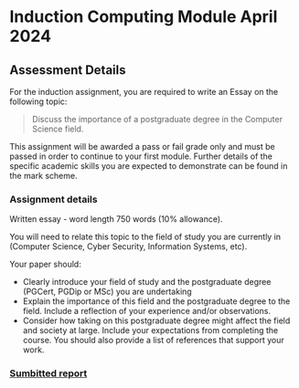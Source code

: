 # Induction Computing Module April 2024

## Assessment Details

For the induction assignment, you are required to write an Essay on the following topic:

> Discuss the importance of a postgraduate degree in the Computer Science field.

This assignment will be awarded a pass or fail grade only and must be passed in order to continue to your first module. Further details of the specific academic skills you are expected to demonstrate can be found in the mark scheme.

### Assignment details
Written essay - word length 750 words (10% allowance).

You will need to relate this topic to the field of study you are currently in (Computer Science, Cyber Security, Information Systems, etc).  

Your paper should:

- Clearly introduce your field of study and the postgraduate degree (PGCert, PGDip or MSc) you are undertaking
- Explain the importance of this field and the postgraduate degree to the field.  Include a reflection of your experience and/or observations.
- Consider how taking on this postgraduate degree might affect the field and society at large.  Include your expectations from completing the course.
You should also provide a list of references that support your work.

### [Sumbitted report](INDM/ImportanceOfPostgradDegree.pdf)
